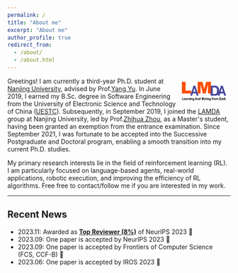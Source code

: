 ```yaml
---
permalink: /
title: "About me"
excerpt: "About me"
author_profile: true
redirect_from: 
  - /about/
  - /about.html
---
```




<div style="float: right; margin: 10px;">
  <a href="http://www.lamda.nju.edu.cn/"> <img src="../images/lamda_logo.jpg" alt="Your Image" style="max-width: 100px; max-height: 100px;" /> </a>
</div>



Greetings! I am currently a third-year Ph.D. student at [Nanjing University](https://www.nju.edu.cn/), advised by Prof.[Yang Yu](https://www.wolai.com/eyounx/dtR1MTyRXS5tP5Cex4KtdK). In June 2019, I earned my B.Sc. degree in Software Engineering from the University of Electronic Science and Technology of China ([UESTC](https://www.uestc.edu.cn/)). Subsequently, in September 2019, I joined the [LAMDA](https://www.lamda.nju.edu.cn) group at Nanjing University, led by Prof.[Zhihua Zhou](https://cs.nju.edu.cn/zhouzh/index.htm), as a Master's student, having been granted an exemption from the entrance examination. Since September 2021, I was fortunate to be accepted into the Successive Postgraduate and Doctoral program, enabling a smooth transition into my current Ph.D. studies.

My primary research interests lie in the field of reinforcement learning (RL). I am particularly focused on language-based agents, real-world applications, robotic execution, and improving the efficiency of RL algorithms. Free free to contact/follow me if you are interested in my work. 


------
## Recent News

- 2023.11: Awarded as [**Top Reviewer (8%)**](https://nips.cc/Conferences/2023/ProgramCommittee) of NeurIPS 2023 🎉
- 2023.09: One paper is accepted by NeurIPS 2023 🚀
- 2023.09: One paper is accepted by Frontiers of Computer Science (FCS, CCF-B) 🎉
- 2023.06: One paper is accepted by IROS 2023 👏